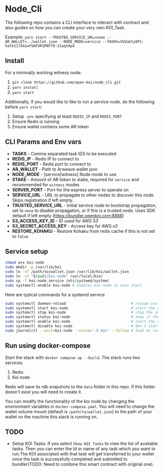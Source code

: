 # Node_Cli

The following repo contains a CLI interface to interact with contract and also guides on how you can create your very own KOI_Task.

Example:
`yarn start --TRUSTED_SERVICE_URL=none --AR_WALLET=../wallet.json --NODE_MODE=service --TASKS=VUZakty8P1-hatk117ImiwYSmFVR1PNf78-21aqtAp4`

## Install

For a minimally working witness node:

1. `git clone https://github.com/open-koi/node_cli.git`
2. `yarn install`
3. `yarn start`

Additionally, if you would like to like to run a service node, do the following before `yarn start`:

1. Setup `.env` specifying at least `REDIS_IP` and `REDIS_PORT`
2. Ensure Redis is running
3. Ensure wallet contains some AR token

## CLI Params and Env vars

- **TASKS** - Comma separated task IDS to be executed
- **REDIS_IP** - Redis IP to connect to
- **REDIS_PORT** - Redis port to connect to
- **AR_WALLET** - Path to Arweave wallet json
- **NODE_MODE** - [service|witness] Node mode to use
- **STAKE** - Amount of AR token to stake, required for `service` and recommended for `witness` modes
- **SERVER_PORT** - Port for the express server to operate on
- **SERVICE_URL** - URL to propagate to other nodes to discover this node. Skips registration if left empty.
- **TRUSTED_SERVICE_URL** - Initial service node to bootstrap propagation, set to `none` to disable propagation, or if this is a trusted node. Uses SDK default if left empty (https://bundler.openkoi.com:8888)
- **S3_ACCESS_KEY_ID** - ID used for AWS S3
- **S3_SECRET_ACCESS_KEY** - Access key for AWS s3
- **RESTORE_KOHAKU** - Restore Kohaku from redis cache if this is not set to `false`

## Service setup

```sh
chmod a+x koi-node
sudo mkdir -p /var/lib/koi
sudo ln -sf /path/to/wallet.json /var/lib/koi/wallet.json
sudo ln -sf "$(pwd)/koi-node" /usr/local/bin/
sudo cp -f koi-node.service /etc/systemd/system/
sudo systemctl enable koi-node # Enables koi-node to auto start
```

Here are typical commands for a systemd service
```sh
sudo systemctl daemon-reload                              # reload configuration files
sudo systemctl start koi-node                             # start the service now
sudo systemctl stop koi-node                              # stop the service now (but don't wait for it finish stopping)
sudo systemctl status koi-node                            # show if the service is running and the last few log lines
sudo systemctl enable koi-node                            # start the service on boot
sudo systemctl disable koi-node                           # don't start the service on boot
sudo journalctl --unit=koi-node --since='-5 min' --follow # look at recent logs and await more
```

## Run using docker-compose
Start the stack with `docker compose up --build`. The stack runs two services:

1. Redis
2. Koi node

Redis will save its rdb snapshots to the `data` folder in this repo. If this folder doesn't exist you will need to create it. 

You can modify the functionality of the koi node by changing the environment variables in `docker-compose.yaml`. You will need to change the wallet volume mount (default is `/path/to/wallet.json`) to the path of your wallet on the machine this stack is running on. 
## TODO

- Setup KOI Tasks: If you select `Show KOI Tasks` to view the list of available tasks. Then you can enter the Id or name of any task which you want to run.The KOI associated with that task will get transferred to your wallet once the task is successfully completed and submitted to bundler(TODO: Need to combine this smart contract with original one).
